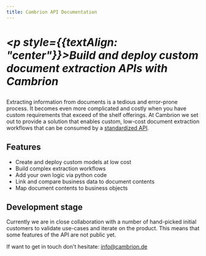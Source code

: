 ```yaml
---
title: Cambrion API Documentation
---
```


# ***<p style={{textAlign: "center"}}>Build and deploy custom document extraction APIs with Cambrion</p>***

Extracting information from documents is a tedious and error-prone process. It becomes even more complicated and costly when you have custom requirements that exceed of the shelf offerings. At Cambrion we set out to provide a solution that enables custom, low-cost document extraction workflows that can be consumed by a [standardized API](/api).

## Features

- Create and deploy custom models at low cost
- Build complex extraction workflows
- Add your own logic via python code
- Link and compare business data to document contents
- Map document contents to business objects

## Development stage

Currently we are in close collaboration with a number of hand-picked initial customers to validate use-cases and iterate on the product. This means that some features of the API are not public yet.

If want to get in touch don't hesitate: info@cambrion.de

